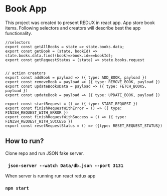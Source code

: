 # Book App

This project was created to present REDUX in react app.
App store book items. Following selectors and creators will describe best the app functionality.

```
//selectors
export const getAllBooks = state => state.books.data;
export const getBook = (state, bookId) => state.books.data.find((book)=>book.id===bookId);
export const getRequestStatus = (state) => state.books.request


// action creators
export const addBook = payload => ({ type: ADD_BOOK, payload })
export const removeBook = payload => ({ type: REMOVE_BOOK, payload })
export const updateBooksData = payload => ({ type: FETCH_BOOKS, payload })
export const updateBook = payload => ({ type: UPDATE_BOOK, payload })

export const startRequest = () => ({ type: START_REQUEST })
export const finishRequestWithError = () => ({ type: FINISH_REQUEST_WITH_ERROR })
export const finishRequestWithSuccess = () => ({ type: FINISH_REQUEST_WITH_SUCCESS })
export const resetRequestStatus = () => ({type: RESET_REQUEST_STATUS})
```

## How to run?

Clone repo and run JSON fake server.

### ` json-server --watch Data/db.json --port 3131`

When server is running run react redux app

### `npm start`


